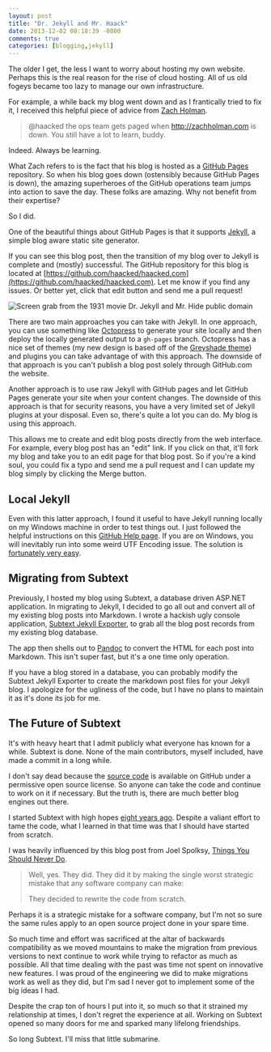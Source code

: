 ```yaml
---
layout: post
title: "Dr. Jekyll and Mr. Haack"
date: 2013-12-02 08:18:39 -0800
comments: true
categories: [blogging,jekyll]
---
```


The older I get, the less I want to worry about hosting my own website. Perhaps this is the real reason for the rise of cloud hosting. All of us old fogeys became too lazy to manage our own infrastructure.

For example, a while back my blog went down and as I frantically tried to fix it, I received this helpful piece of advice from [Zach Holman](http://zachholman.com/).

> @haacked the ops team gets paged when http://zachholman.com  is down. You still have a lot to learn, buddy.

Indeed. Always be learning.

What Zach refers to is the fact that his blog is hosted as a [GitHub Pages](http://pages.github.com/) repository. So when his blog goes down (ostensibly because GitHub Pages is down), the amazing superheroes of the GitHub operations team jumps into action to save the day. These folks are amazing. Why not benefit from their expertise?

So I did.

One of the beautiful things about GitHub Pages is that it supports [Jekyll](http://jekyllrb.com/), a simple blog aware static site generator.

If you can see this blog post, then the transition of my blog over to Jekyll is complete and (mostly) successful. The GitHub repository for this blog is located at [https://github.com/haacked/haacked.com](https://github.com/haacked/haacked.com). Let me know if you find any issues. Or better yet, click that edit button and send me a pull request!

![Screen grab from the 1931 movie Dr. Jekyll and Mr. Hide public domain](https://f.cloud.github.com/assets/19977/1656110/a3f8b280-5b6d-11e3-818d-c06ab05bd613.jpg)

There are two main approaches you can take with Jekyll. In one approach, you can use something like [Octopress](http://octopress.org/) to generate your site locally and then deploy the locally generated output to a `gh-pages` branch. Octopress has a nice set of themes (my new design is based off of the [Greyshade theme](https://github.com/shashankmehta/greyshade)) and plugins you can take advantage of with this approach. The downside of that approach is you can't publish a blog post solely through GitHub.com the website.

Another approach is to use raw Jekyll with GitHub pages and let GitHub Pages generate your site when your content changes. The downside of this approach is that for security reasons, you have a very limited set of Jekyll plugins at your disposal. Even so, there's quite a lot you can do. My blog is using this approach.

This allows me to create and edit blog posts directly from the web interface. For example, every blog post has an "edit" link. If you click on that, it'll fork my blog and take you to an edit page for that blog post. So if you're a kind soul, you could fix a typo and send me a pull request and I can update my blog simply by clicking the Merge button.

## Local Jekyll

Even with this latter approach, I found it useful to have Jekyll running locally on my Windows machine in order to test things out. I just followed the helpful instructions on this [GitHub Help page](https://help.github.com/articles/using-jekyll-with-pages). If you are on Windows, you will inevitably run into some weird UTF Encoding issue. The solution is [fortunately very easy](http://joseoncode.com/2011/11/27/solving-utf-problem-with-jekyll-on-windows/).

## Migrating from Subtext

Previously, I hosted my blog using Subtext, a database driven ASP.NET application. In migrating to Jekyll, I decided to go all out and convert all of my existing blog posts into Markdown. I wrote a hackish ugly console application, [Subtext Jekyll Exporter](https://github.com/Haacked/subtext-jekyll-exporter), to grab all the blog post records from my existing blog database.

The app then shells out to [Pandoc](http://johnmacfarlane.net/pandoc/) to convert the HTML for each post into Markdown. This isn't super fast, but it's a one time only operation.

If you have a blog stored in a database, you can probably modify the Subtext Jekyll Exporter to create the markdown post files for your Jekyll blog. I apologize for the ugliness of the code, but I have no plans to maintain it as it's done its job for me.

## The Future of Subtext

It's with heavy heart that I admit publicly what everyone has known for a while. Subtext is done. None of the main contributors, myself included, have made a commit in a long while.

I don't say dead because the [source code](https://github.com/haacked/subtext) is available on GitHub under a permissive open source license. So anyone can take the code and continue to work on it if necessary. But the truth is, there are much better blog engines out there.

I started Subtext with high hopes [eight years ago](http://haacked.com/archive/2005/05/04/announcing-subtext.aspx). Despite a valiant effort to tame the code, what I learned in that time was that I should have started from scratch.

I was heavily influenced by this blog post from Joel Spolksy, [Things You Should Never Do](http://www.joelonsoftware.com/articles/fog0000000069.html).

> Well, yes. They did. They did it by making the single worst strategic mistake that any software company can make:
>
> They decided to rewrite the code from scratch.

Perhaps it is a strategic mistake for a software company, but I'm not so sure the same rules apply to an open source project done in your spare time.

So much time and effort was sacrificed at the altar of backwards compatibility as we moved mountains to make the migration from previous versions to next continue to work while trying to refactor as much as possible. All that time dealing with the past was time not spent on innovative new features. I was proud of the engineering we did to make migrations work as well as they did, but I'm sad I never got to implement some of the big ideas I had.

Despite the crap ton of hours I put into it, so much so that it strained my relationship at times, I don't regret the experience at all. Working on Subtext opened so many doors for me and sparked many lifelong friendships.

So long Subtext. I'll miss that little submarine.
